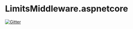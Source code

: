 # LimitsMiddleware.aspnetcore

[![Gitter](https://badges.gitter.im/lvermeulen/LimitsMiddleware.aspnetcore.svg)](https://gitter.im/lvermeulen/LimitsMiddleware.aspnetcore?utm_source=badge&utm_medium=badge&utm_campaign=pr-badge&utm_content=badge)